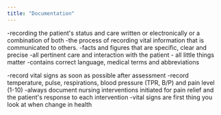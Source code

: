 ```yaml
---
title: "Documentation"
---
```

-recording the patient's status and care written or electronically or a combination of both
-the process of recording vital information that is communicated to others.
-facts and figures that are specific, clear and precise
-all pertinent care and interaction with the patient - all little things matter
-contains correct language, medical terms and abbreviations

-record vital signs as soon as possible after assessment
-record temperature, pulse, respirations, blood pressure (TPR, B/P) and pain level (1-10)
-always document nursing interventions initiated for pain relief and the patient's response to each intervention
-vital signs are first thing you look at when change in health


